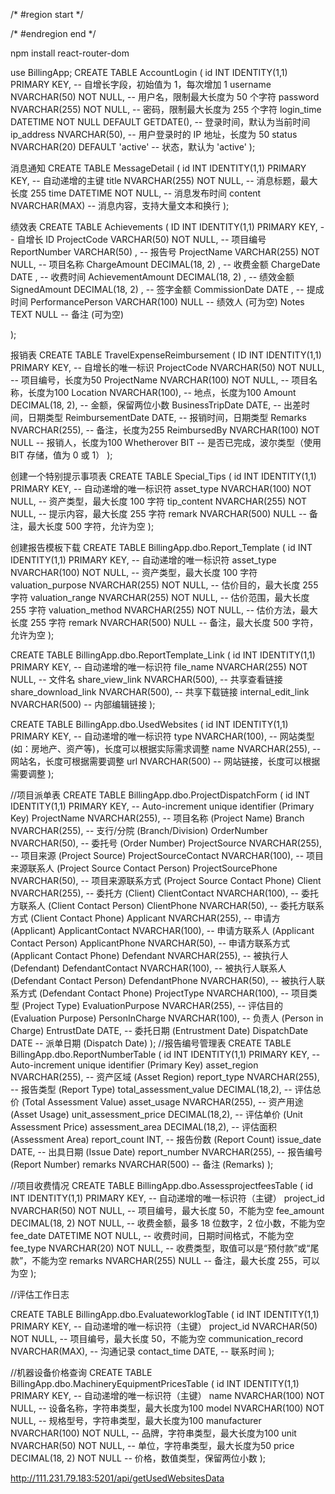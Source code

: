 /* #region start */

/*  #endregion end */






npm install react-router-dom

use BillingApp;
CREATE TABLE AccountLogin (
    id INT IDENTITY(1,1) PRIMARY KEY,  -- 自增长字段，初始值为 1，每次增加 1
    username NVARCHAR(50) NOT NULL,     -- 用户名，限制最大长度为 50 个字符
    password NVARCHAR(255) NOT NULL,    -- 密码，限制最大长度为 255 个字符
    login_time DATETIME NOT NULL DEFAULT GETDATE(),  -- 登录时间，默认为当前时间
    ip_address NVARCHAR(50),            -- 用户登录时的 IP 地址，长度为 50
    status NVARCHAR(20) DEFAULT 'active'  -- 状态，默认为 'active'
);


消息通知
CREATE TABLE MessageDetail (
    id INT IDENTITY(1,1) PRIMARY KEY,  -- 自动递增的主键
    title NVARCHAR(255) NOT NULL,       -- 消息标题，最大长度 255
    time DATETIME NOT NULL,             -- 消息发布时间
    content NVARCHAR(MAX)               -- 消息内容，支持大量文本和换行
);


绩效表
CREATE TABLE Achievements (
    ID INT IDENTITY(1,1) PRIMARY KEY,          -- 自增长 ID
    ProjectCode VARCHAR(50)  NOT NULL,           -- 项目编号
    ReportNumber VARCHAR(50)  ,          -- 报告号
    ProjectName VARCHAR(255)  NOT NULL,          -- 项目名称
    ChargeAmount DECIMAL(18, 2)  ,       -- 收费金额
    ChargeDate DATE  ,               -- 收费时间
    AchievementAmount DECIMAL(18, 2)  ,  -- 绩效金额
    SignedAmount DECIMAL(18, 2)  ,       -- 签字金额
    CommissionDate DATE ,           -- 提成时间
    PerformancePerson VARCHAR(100) NULL         -- 绩效人 (可为空)
    Notes TEXT NULL                             -- 备注 (可为空)
    
);

 报销表
 CREATE TABLE TravelExpenseReimbursement (
    ID INT IDENTITY(1,1) PRIMARY KEY,  -- 自增长的唯一标识
    ProjectCode NVARCHAR(50) NOT NULL,  -- 项目编号，长度为50
    ProjectName NVARCHAR(100) NOT NULL,  -- 项目名称，长度为100
    Location NVARCHAR(100),  -- 地点，长度为100
    Amount DECIMAL(18, 2),  -- 金额，保留两位小数
    BusinessTripDate DATE,  -- 出差时间，日期类型
    ReimbursementDate DATE,  -- 报销时间，日期类型
    Remarks NVARCHAR(255),  -- 备注，长度为255
    ReimbursedBy NVARCHAR(100) NOT NULL  -- 报销人，长度为100
    Whetherover BIT  -- 是否已完成，波尔类型（使用 BIT 存储，值为 0 或 1）
);


创建一个特别提示事项表
CREATE TABLE Special_Tips (
    id INT IDENTITY(1,1) PRIMARY KEY,         -- 自动递增的唯一标识符
    asset_type NVARCHAR(100) NOT NULL,         -- 资产类型，最大长度 100 字符
    tip_content NVARCHAR(255) NOT NULL,       -- 提示内容，最大长度 255 字符
    remark NVARCHAR(500) NULL                 -- 备注，最大长度 500 字符，允许为空
);

创建报告模板下载
CREATE TABLE BillingApp.dbo.Report_Template (
    id INT IDENTITY(1,1) PRIMARY KEY,         -- 自动递增的唯一标识符
    asset_type NVARCHAR(100) NOT NULL,         -- 资产类型，最大长度 100 字符
    valuation_purpose NVARCHAR(255) NOT NULL,  -- 估价目的，最大长度 255 字符
    valuation_range NVARCHAR(255) NOT NULL,    -- 估价范围，最大长度 255 字符
    valuation_method NVARCHAR(255) NOT NULL,   -- 估价方法，最大长度 255 字符
    remark NVARCHAR(500) NULL                 -- 备注，最大长度 500 字符，允许为空
);

CREATE TABLE BillingApp.dbo.ReportTemplate_Link (
    id INT IDENTITY(1,1) PRIMARY KEY,  -- 自动递增的唯一标识符
    file_name NVARCHAR(255) NOT NULL,   -- 文件名
    share_view_link NVARCHAR(500),      -- 共享查看链接
    share_download_link NVARCHAR(500),  -- 共享下载链接
    internal_edit_link NVARCHAR(500)    -- 内部编辑链接
);


CREATE TABLE BillingApp.dbo.UsedWebsites (
    id INT IDENTITY(1,1) PRIMARY KEY,  -- 自动递增的唯一标识符
    type NVARCHAR(100),                 -- 网站类型 (如：房地产、资产等)，长度可以根据实际需求调整
    name NVARCHAR(255),                 -- 网站名，长度可根据需要调整
    url NVARCHAR(500)                   -- 网站链接，长度可以根据需要调整
);

//项目派单表
CREATE TABLE BillingApp.dbo.ProjectDispatchForm (
    id INT IDENTITY(1,1) PRIMARY KEY,  -- Auto-increment unique identifier (Primary Key)
    ProjectName NVARCHAR(255),  -- 项目名称 (Project Name)
    Branch NVARCHAR(255),  -- 支行/分院 (Branch/Division)
    OrderNumber NVARCHAR(50),  -- 委托号 (Order Number)
    ProjectSource NVARCHAR(255),  -- 项目来源 (Project Source)
    ProjectSourceContact NVARCHAR(100),  -- 项目来源联系人 (Project Source Contact Person)
    ProjectSourcePhone NVARCHAR(50),  -- 项目来源联系方式 (Project Source Contact Phone)
    Client NVARCHAR(255),  -- 委托方 (Client)
    ClientContact NVARCHAR(100),  -- 委托方联系人 (Client Contact Person)
    ClientPhone NVARCHAR(50),  -- 委托方联系方式 (Client Contact Phone)
    Applicant NVARCHAR(255),  -- 申请方 (Applicant)
    ApplicantContact NVARCHAR(100),  -- 申请方联系人 (Applicant Contact Person)
    ApplicantPhone NVARCHAR(50),  -- 申请方联系方式 (Applicant Contact Phone)
    Defendant NVARCHAR(255),  -- 被执行人 (Defendant)
    DefendantContact NVARCHAR(100),  -- 被执行人联系人 (Defendant Contact Person)
    DefendantPhone NVARCHAR(50),  -- 被执行人联系方式 (Defendant Contact Phone)
    ProjectType NVARCHAR(100),  -- 项目类型 (Project Type)
    EvaluationPurpose NVARCHAR(255),  -- 评估目的 (Evaluation Purpose)
    PersonInCharge NVARCHAR(100),  -- 负责人 (Person in Charge)
    EntrustDate DATE,  -- 委托日期 (Entrustment Date)
    DispatchDate DATE  -- 派单日期 (Dispatch Date)
);
//报告编号管理表
CREATE TABLE BillingApp.dbo.ReportNumberTable (
    id INT IDENTITY(1,1) PRIMARY KEY,  -- Auto-increment unique identifier (Primary Key)
    asset_region NVARCHAR(255),         -- 资产区域 (Asset Region)
    report_type NVARCHAR(255),          -- 报告类型 (Report Type)
    total_assessment_value DECIMAL(18,2), -- 评估总价 (Total Assessment Value)
    asset_usage NVARCHAR(255),          -- 资产用途 (Asset Usage)
    unit_assessment_price DECIMAL(18,2), -- 评估单价 (Unit Assessment Price)
    assessment_area DECIMAL(18,2),      -- 评估面积 (Assessment Area)
    report_count INT,                   -- 报告份数 (Report Count)
    issue_date DATE,                    -- 出具日期 (Issue Date)
    report_number NVARCHAR(255),        -- 报告编号 (Report Number)
    remarks NVARCHAR(500)               -- 备注 (Remarks)
);

//项目收费情况
CREATE TABLE BillingApp.dbo.AssessprojectfeesTable (
    id INT IDENTITY(1,1) PRIMARY KEY,  -- 自动递增的唯一标识符（主键）
    project_id NVARCHAR(50) NOT NULL,  -- 项目编号，最大长度 50，不能为空
    fee_amount DECIMAL(18, 2) NOT NULL,  -- 收费金额，最多 18 位数字，2 位小数，不能为空
    fee_date DATETIME NOT NULL,  -- 收费时间，日期时间格式，不能为空
    fee_type NVARCHAR(20) NOT NULL,  -- 收费类型，取值可以是“预付款”或“尾款”，不能为空
    remarks NVARCHAR(255) NULL  -- 备注，最大长度 255，可以为空
);

//评估工作日志

CREATE TABLE BillingApp.dbo.EvaluateworklogTable (
    id INT IDENTITY(1,1) PRIMARY KEY,   -- 自动递增的唯一标识符（主键）
    project_id NVARCHAR(50) NOT NULL,  -- 项目编号，最大长度 50，不能为空
    communication_record NVARCHAR(MAX),  -- 沟通记录
    contact_time DATE,  -- 联系时间
);


//机器设备价格查询
CREATE TABLE BillingApp.dbo.MachineryEquipmentPricesTable (
    id INT IDENTITY(1,1) PRIMARY KEY,   -- 自动递增的唯一标识符（主键）
    name NVARCHAR(100) NOT NULL,         -- 设备名称，字符串类型，最大长度为100
    model NVARCHAR(100) NOT NULL,        -- 规格型号，字符串类型，最大长度为100
    manufacturer NVARCHAR(100) NOT NULL, -- 品牌，字符串类型，最大长度为100
    unit NVARCHAR(50) NOT NULL,          -- 单位，字符串类型，最大长度为50
    price DECIMAL(18, 2) NOT NULL        -- 价格，数值类型，保留两位小数
);




http://111.231.79.183:5201/api/getUsedWebsitesData


